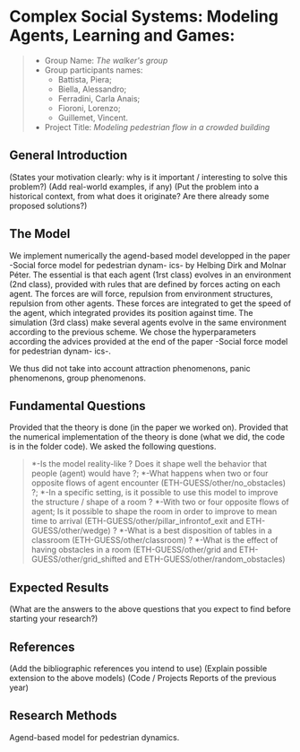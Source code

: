 # Complex Social Systems: Modeling Agents, Learning and Games: 

> * Group Name: *The walker's group*
> * Group participants names: 
>   * Battista, Piera;
>   * Biella, Alessandro;
>   * Ferradini, Carla Anais;
>   * Fioroni, Lorenzo;
>   * Guillemet, Vincent.
> * Project Title: *Modeling pedestrian flow in a crowded building*

## General Introduction



(States your motivation clearly: why is it important / interesting to solve this problem?)
(Add real-world examples, if any)
(Put the problem into a historical context, from what does it originate? Are there already some proposed solutions?)

## The Model

We implement numerically the agend-based model developped in the paper -Social force model for pedestrian dynam-
ics- by Helbing Dirk and Molnar Péter. The essential is that each agent (1rst class) evolves in an environment (2nd class), 
provided with rules that are defined by forces acting on each agent. The forces are will force, repulsion from environment structures, 
repulsion from other agents. These forces are integrated to get the speed of the agent, which integrated provides its position against time.
The simulation (3rd class) make several agents evolve in the same environment according to the previous scheme. We chose the hyperparameters 
according the advices provided at the end of the paper -Social force model for pedestrian dynam-
ics-.

We thus did not take into account attraction phenomenons, panic phenomenons, group phenomenons.


## Fundamental Questions
Provided that the theory is done (in the paper we worked on). Provided that the numerical implementation of the theory is done (what we did, 
the code is in the folder code). We asked the following questions.
>*-Is the model reality-like ? Does it shape well the behavior that people (agent) would have ?;
>     *-What happens when two or four opposite flows of agent encounter (ETH-GUESS/other/no_obstacles) ?;
>*-In a specific setting, is it possible to use this model to improve the structure / shape of a room ?
>     *-With two or four opposite flows of agent; Is it possible to shape the room in order to improve to mean time to arrival
>     (ETH-GUESS/other/pillar_infrontof_exit and ETH-GUESS/other/wedge) ? 
>     *-What is a best disposition of tables in a classroom (ETH-GUESS/other/classroom) ?
>*-What is the effect of having obstacles in a room (ETH-GUESS/other/grid and ETH-GUESS/other/grid_shifted and ETH-GUESS/other/random_obstacles)
  

## Expected Results

(What are the answers to the above questions that you expect to find before starting your research?)


## References 

(Add the bibliographic references you intend to use)
(Explain possible extension to the above models)
(Code / Projects Reports of the previous year)


## Research Methods

Agend-based model for pedestrian dynamics.
